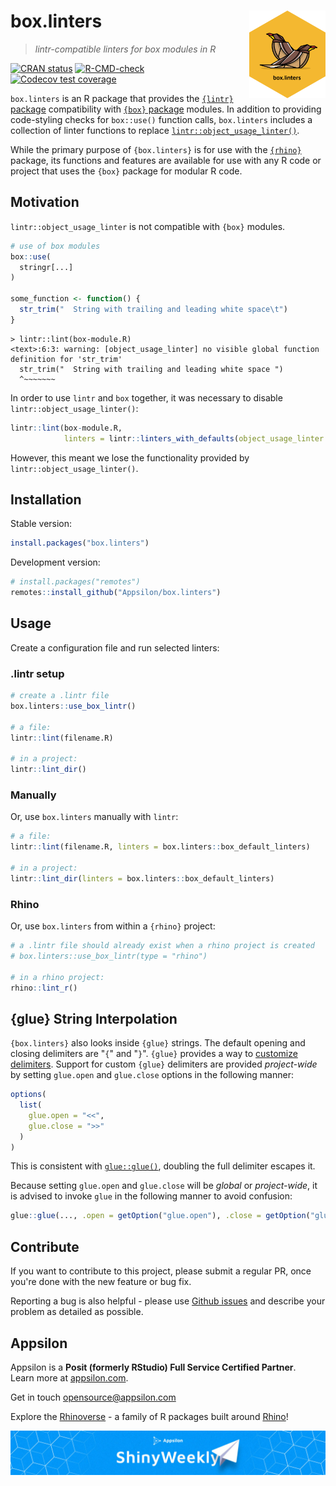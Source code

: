 # box.linters <a href="https://appsilon.github.io/box.linters/"><img src="man/figures/logo.png" align="right" alt="box.linters logo" style="height: 140px;"></a>

> _lintr-compatible linters for box modules in R_

<!-- badges: start -->
[![CRAN status](https://www.r-pkg.org/badges/version/box.linters)](https://cran.r-project.org/package=box.linters)
[![R-CMD-check](https://github.com/Appsilon/box.linters/workflows/CI/badge.svg)](https://github.com/Appsilon/box.linters/actions/workflows/ci.yml)
[![Codecov test coverage](https://codecov.io/gh/Appsilon/box.linters/branch/main/graph/badge.svg)](https://app.codecov.io/gh/Appsilon/box.linters)
<!-- badges: end -->

`box.linters` is an R package that provides the [`{lintr}` package](https://github.com/r-lib/lintr/) compatibility with [`{box}` package](https://github.com/klmr/box) modules. In addition to providing code-styling checks for `box::use()` function calls, `box.linters` includes a collection of linter functions to replace [`lintr::object_usage_linter()`](https://lintr.r-lib.org/reference/object_usage_linter.html).

While the primary purpose of `{box.linters}` is for use with the  [`{rhino}`](https://appsilon.github.io/rhino/) package, its functions and features are available for use with any R code or project that uses the `{box}` package for modular R code.

## Motivation

`lintr::object_usage_linter` is not compatible with `{box}` modules.

```r
# use of box modules
box::use(
  stringr[...]
)

some_function <- function() {
  str_trim("  String with trailing and leading white space\t")
}
```

```
> lintr::lint(box-module.R)
<text>:6:3: warning: [object_usage_linter] no visible global function definition for 'str_trim'
  str_trim("  String with trailing and leading white space ")
  ^~~~~~~~
```

In order to use `lintr` and `box` together, it was necessary to disable `lintr::object_usage_linter()`:

```r
lintr::lint(box-module.R,
            linters = lintr::linters_with_defaults(object_usage_linter = NULL))
```

However, this meant we lose the functionality provided by `lintr::object_usage_linter()`.

## Installation

Stable version:

```r
install.packages("box.linters")
```

Development version:

```r
# install.packages("remotes")
remotes::install_github("Appsilon/box.linters")
```

## Usage

Create a configuration file and run selected linters:

### .lintr setup

```r
# create a .lintr file
box.linters::use_box_lintr()

# a file:
lintr::lint(filename.R)

# in a project:
lintr::lint_dir()
```

### Manually

Or, use `box.linters` manually with `lintr`:

```r
# a file:
lintr::lint(filename.R, linters = box.linters::box_default_linters)

# in a project:
lintr::lint_dir(linters = box.linters::box_default_linters)
```

### Rhino

Or, use `box.linters` from within a `{rhino}` project:

```r
# a .lintr file should already exist when a rhino project is created
# box.linters::use_box_lintr(type = "rhino")

# in a rhino project:
rhino::lint_r()
```

## {glue} String Interpolation

`{box.linters}` also looks inside `{glue}` strings. The default opening and closing delimiters are "`{`" and "`}`". `{glue}` provides a way to [customize delimiters](https://glue.tidyverse.org/reference/glue.html). Support for custom `{glue}` delimiters are provided *project-wide* by setting `glue.open` and `glue.close` options in the following manner:

```r
options(
  list(
    glue.open = "<<",
    glue.close = ">>"
  )
)
```

This is consistent with [`glue::glue()`](https://glue.tidyverse.org/reference/glue.html), doubling the full delimiter escapes it.

Because setting `glue.open` and `glue.close` will be *global* or *project-wide*, it is advised to invoke `glue` in the following manner to avoid confusion:

```r
glue::glue(..., .open = getOption("glue.open"), .close = getOption("glue.close"))
```

## Contribute

If you want to contribute to this project, please submit a regular PR, once you're done with the new feature or bug fix.

Reporting a bug is also helpful - please use [Github issues](https://github.com/Appsilon/box.linters/issues) and describe your problem as detailed as possible.

## Appsilon

<img src="https://avatars0.githubusercontent.com/u/6096772" align="right" alt="" width="6%" />

Appsilon is a **Posit (formerly RStudio) Full Service Certified Partner**.<br/>
Learn more at [appsilon.com](https://appsilon.com).

Get in touch [opensource@appsilon.com](mailto:opensource@appsilon.com)

Explore the [Rhinoverse](https://rhinoverse.dev) - a family of R packages built around [Rhino](https://appsilon.github.io/rhino/)!

<a href = "https://appsilon.us16.list-manage.com/subscribe?u=c042d7c0dbf57c5c6f8b54598&id=870d5bfc05" target="_blank">
  <img src="https://raw.githubusercontent.com/Appsilon/website-cdn/gh-pages/shiny_weekly_light.jpg" alt="Subscribe for Shiny tutorials, exclusive articles, R/Shiny community events, and more."/>
</a>
